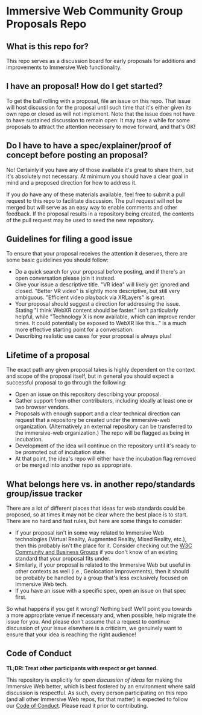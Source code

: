# Immersive Web Community Group Proposals Repo

## What is this repo for?
This repo serves as a discussion board for early proposals for additions and improvements to Immersive Web functionality.

## I have an proposal! How do I get started?
To get the ball rolling with a proposal, file an issue on this repo. That issue will host discussion for the proposal until such time that it's either given its own repo or closed as will not implement. Note that the issue does not have to have sustained discussion to remain open: It may take a while for some proposals to attract the attention necessary to move forward, and that's OK!

## Do I have to have a spec/explainer/proof of concept before posting an proposal?
No! Certainly if you have any of those available it's great to share them, but it's absolutely not necessary. At minimum you should have a clear goal in mind and a proposed direction for how to address it.

If you *do* have any of these materials available, feel free to submit a pull request to this repo to facilitate discussion. The pull request will not be merged but will serve as an easy way to enable comments and other feedback. If the proposal results in a repository being created, the contents of the pull request may be used to seed the new repository.

## Guidelines for filing a good issue
To ensure that your proposal receives the attention it deserves, there are some basic guidelines you should follow:

  - Do a quick search for your proposal before posting, and if there's an open conversation please join it instead.
  - Give your issue a descriptive title. "VR idea" will likely get ignored and closed. "Better VR video" is slightly more descriptive, but still very ambiguous. "Efficient video playback via XRLayers" is great.
  - Your proposal should suggest a direction for addressing the issue. Stating "I think WebXR content should be faster." isn't particularly helpful, while "Technology X is now available, which can improve render times. It could potentially be exposed to WebXR like this..." is a much more effective starting point for a conversation.
  - Describing realistic use cases for your proposal is always plus!

## Lifetime of a proposal
The exact path any given proposal takes is highly dependent on the context and scope of the proposal itself, but in general you should expect a successful proposal to go through the following:

  - Open an issue on this repository describing your proposal.
  - Gather support from other contributors, including ideally at least one or two browser vendors.
  - Proposals with enough support and a clear technical direction can request that a repository be created under the immersive-web organization. (Alternatively an external repository can be transferred to the immersive-web organization.) The repo will be flagged as being in incubation.
  - Development of the idea will continue on the repository until it's ready to be promoted out of incubation state.
  - At that point, the idea's repo will either have the incubation flag removed or be merged into another repo as appropriate.
  
## What belongs here vs. in another repo/standards group/issue tracker
There are a lot of different places that ideas for web standards could be proposed, so at times it may not be clear where the best place is to start. There are no hard and fast rules, but here are some things to consider:

  - If your proposal isn't in some way related to Immersive Web technologies (Virtual Reality, Augmented Reality, Mixed Reality, etc.), then this probably isn't the place for it. Consider checking out the [W3C Community and Business Groups](https://www.w3.org/community/) if you don't know of an existing standard that your proposal fits under.
  - Similarly, if your proposal is related to the Immersive Web but useful in other contexts as well (i.e., Geolocation improvements), then it should be probably be handled by a group that's less exclusively focused on Immersive Web tech.
  - If you have an issue with a specific spec, open an issue on that spec first.

So what happens if you get it wrong? Nothing bad! We'll point you towards a more appropriate venue if necessary and, when possible, help migrate the issue for you. And please don't assume that a request to continue discussion of your issue elsewhere is a criticism, we genuinely want to ensure that your idea is reaching the right audience!

## Code of Conduct
**TL;DR: Treat other participants with respect or get banned.**

This repository is explicitly for *open discussion of ideas* for making the Immersive Web better, which is best fostered by an environment where said discussion is respectful. As such, every person participating on this repo (and all other Immersive Web repos, for that matter) is expected to follow our [Code of Conduct](https://github.com/immersive-web/need_a_link_here). Please read it prior to contributing.
